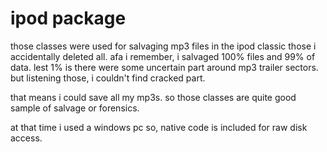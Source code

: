 # ipod package

those classes were used for salvaging mp3 files in the ipod classic those i accidentally deleted all.
afa i remember, i salvaged 100% files and 99% of data. lest 1% is there were some uncertain part around
mp3 trailer sectors. but listening those, i couldn't find cracked part.

that means i could save all my mp3s. so those classes are quite good sample of salvage or forensics.

at that time i used a windows pc so, native code is included for raw disk access.